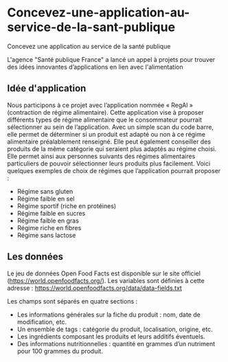 # Concevez-une-application-au-service-de-la-sant-publique
Concevez une application au service de la santé publique

L'agence "Santé publique France" a lancé un appel à projets pour trouver des idées innovantes d’applications en lien avec l'alimentation

## Idée d'application 

Nous participons à ce projet avec l’application nommée « RegAl » (contraction de régime alimentaire).
Cette application vise à proposer différents types de régime alimentaire que le consommateur pourrait sélectionner au sein de l’application. Avec un simple scan du code barre, elle permet de déterminer si un produit est adapté ou non à ce régime alimentaire préalablement renseigné. Elle peut également conseiller des produits de la même catégorie qui seraient plus adaptés au régime choisi. Elle permet ainsi aux personnes suivants des régimes alimentaires particuliers de pouvoir sélectionner leurs produits plus facilement.
Voici quelques exemples de choix de régimes que l’application pourrait proposer :
- Régime sans gluten
- Régime faible en sel
- Régime sportif (riche en protéines)
- Régime faible en sucres
- Régime faible en gras
- Régime riche en fibres
- Régime sans lactose

## Les données 

Le jeu de données Open Food Facts est disponible sur le site officiel (https://world.openfoodfacts.org/). Les variables sont définies à cette adresse : https://world.openfoodfacts.org/data/data-fields.txt

Les champs sont séparés en quatre sections :
- Les informations générales sur la fiche du produit : nom, date de modification, etc.
- Un ensemble de tags : catégorie du produit, localisation, origine, etc.
- Les ingrédients composant les produits et leurs additifs éventuels.
- Des informations nutritionnelles : quantité en grammes d’un nutriment pour 100 grammes du produit.

